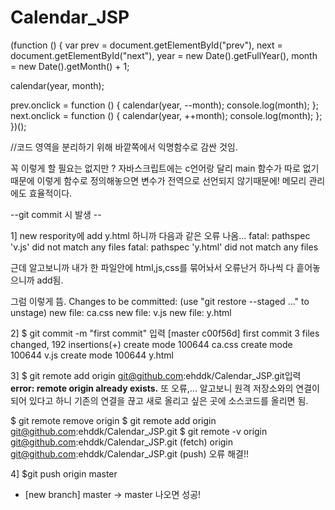 # Calendar_JSP

(function () {
  var prev = document.getElementById("prev"),
    next = document.getElementById("next"),
    year = new Date().getFullYear(),
    month = new Date().getMonth() + 1;

  calendar(year, month);

  prev.onclick = function () {
    calendar(year, --month);
    console.log(month);
  };
  next.onclick = function () {
    calendar(year, ++month);
    console.log(month);
  };
})();

//코드 영역을 분리하기 위해 바깥쪽에서 익명함수로 감싼 것임.

꼭 이렇게 할 필요는 없지만 ? 
자바스크립트에는 c언어랑 달리 main 함수가 따로 없기 때문에 이렇게 함수로 정의해놓으면
변수가 전역으로 선언되지 않기때문에! 메모리 관리에도 효율적이다.


--git commit 시 발생 --

1] new respority에 add y.html 하니까 다음과 같은 오류 나옴...
fatal: pathspec 'v.js' did not match any files
fatal: pathspec 'y.html' did not match any files

근데 알고보니까 내가 한 파일안에 html,js,css를 묶어놔서 오류난거 
하나씩 다 흩어놓으니까 add됨.

그럼 이렇게 뜸.
Changes to be committed:
  (use "git restore --staged <file>..." to unstage)
        new file:   ca.css
        new file:   v.js
        new file:   y.html

2] $ git commit -m "first commit" 입력
  [master c00f56d] first commit
 3 files changed, 192 insertions(+)
 create mode 100644 ca.css
 create mode 100644 v.js
 create mode 100644 y.html

3] 
$ git remote add origin git@github.com:ehddk/Calendar_JSP.git입력
**error: remote origin already exists.**
또 오류,...
알고보니 원격 저장소와의 연결이 되어 있다고 하니 기존의 연결을 끊고 새로 올리고 싶은 곳에 소스코드를 올리면 됨.

$ git remote remove origin
$ git remote add origin git@github.com:ehddk/Calendar_JSP.git
$ git remote -v
  origin  git@github.com:ehddk/Calendar_JSP.git (fetch)
  origin  git@github.com:ehddk/Calendar_JSP.git (push)
오류 해결!!

4] $git push origin master
   * [new branch]      master -> master 나오면 성공!
